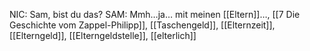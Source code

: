 NIC: Sam, bist du das?
SAM: Mmh…ja… mit meinen [[Eltern]]…, [[7 Die Geschichte vom Zappel-Philipp]], [[Taschengeld]], [[Elternzeit]], [[Elterngeld]], [[Elterngeldstelle]], [[elterlich]]